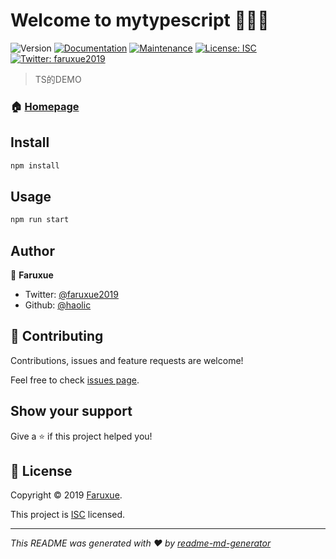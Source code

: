 # Welcome to mytypescript 👋👋👋
![Version](https://img.shields.io/badge/version-1.0.0-blue.svg?cacheSeconds=2592000)
[![Documentation](https://img.shields.io/badge/documentation-yes-brightgreen.svg)](https://github.com/haolic/TypeScript#readme)
[![Maintenance](https://img.shields.io/badge/Maintained%3F-yes-green.svg)](https://github.com/haolic/TypeScript/graphs/commit-activity)
[![License: ISC](https://img.shields.io/badge/License-ISC-yellow.svg)](https://github.com/haolic/TypeScript/blob/master/LICENSE)
[![Twitter: faruxue2019](https://img.shields.io/twitter/follow/faruxue2019.svg?style=social)](https://twitter.com/faruxue2019)

> TS的DEMO

### 🏠 [Homepage](https://github.com/haolic/TypeScript#readme)

## Install

```sh
npm install
```

## Usage

```sh
npm run start
```

## Author

👤 **Faruxue**

* Twitter: [@faruxue2019](https://twitter.com/faruxue2019)
* Github: [@haolic](https://github.com/haolic)

## 🤝 Contributing

Contributions, issues and feature requests are welcome!

Feel free to check [issues page](https://github.com/haolic/TypeScript/issues).

## Show your support

Give a ⭐️ if this project helped you!


## 📝 License

Copyright © 2019 [Faruxue](https://github.com/haolic).

This project is [ISC](https://github.com/haolic/TypeScript/blob/master/LICENSE) licensed.

***
_This README was generated with ❤️ by [readme-md-generator](https://github.com/kefranabg/readme-md-generator)_